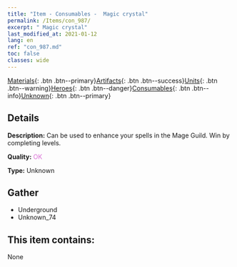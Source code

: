 ```yaml
---
title: "Item - Consumables -  Magic crystal"
permalink: /Items/con_987/
excerpt: " Magic crystal"
last_modified_at: 2021-01-12
lang: en
ref: "con_987.md"
toc: false
classes: wide
---
```

 [Materials](/Items/){: .btn .btn--primary}[Artifacts](/Items/Artifacts/){: .btn .btn--success}[Units](/Items/Units/){: .btn .btn--warning}[Heroes](/Items/Heroes/){: .btn .btn--danger}[Consumables](/Items/Consumables/){: .btn .btn--info}[Unknown](/Items/Unknown/){: .btn .btn--primary}

## Details
 **Description:** Can be used to enhance your spells in the Mage Guild. Win by completing levels.

 **Quality:** <span style="color: #DA70D6">OK</span>

 **Type:** Unknown

## Gather

*    Underground 
*    Unknown_74 

## This item contains:

  None

